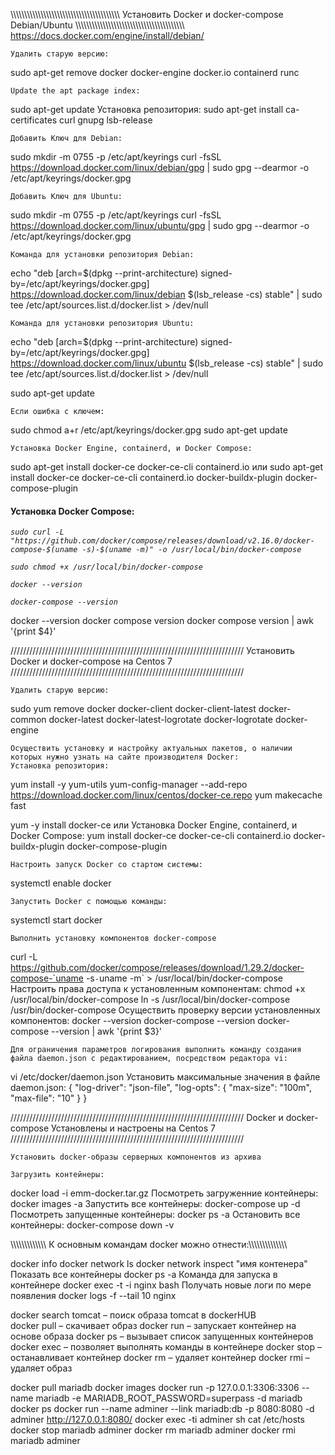 \\\\\\\\\\\\\\\\\\\\\\\\\\\\\\\\\\\\\\\\\\\\\\\\\\\\\\\\\\\\\\\\\\\\\\\\\\\\\\\\
			Установить Docker и docker-compose Debian/Ubuntu
\\\\\\\\\\\\\\\\\\\\\\\\\\\\\\\\\\\\\\\\\\\\\\\\\\\\\\\\\\\\\\\\\\\\\\\\\\\\\\\\
https://docs.docker.com/engine/install/debian/


	Удалить старую версию:
sudo apt-get remove docker docker-engine docker.io containerd runc

	Update the apt package index:
sudo apt-get update
	Установка репозитория:
sudo apt-get install ca-certificates curl gnupg lsb-release

	Добавить Ключ для Debian:
sudo mkdir -m 0755 -p /etc/apt/keyrings
curl -fsSL https://download.docker.com/linux/debian/gpg | sudo gpg --dearmor -o /etc/apt/keyrings/docker.gpg

	Добавить Ключ для Ubuntu:
sudo mkdir -m 0755 -p /etc/apt/keyrings
curl -fsSL https://download.docker.com/linux/ubuntu/gpg | sudo gpg --dearmor -o /etc/apt/keyrings/docker.gpg

	Команда для установки репозитория Debian:
echo "deb [arch=$(dpkg --print-architecture) signed-by=/etc/apt/keyrings/docker.gpg] https://download.docker.com/linux/debian $(lsb_release -cs) stable" | sudo tee /etc/apt/sources.list.d/docker.list > /dev/null

	Команда для установки репозитория Ubuntu:
echo "deb [arch=$(dpkg --print-architecture) signed-by=/etc/apt/keyrings/docker.gpg] https://download.docker.com/linux/ubuntu $(lsb_release -cs) stable" | sudo tee /etc/apt/sources.list.d/docker.list > /dev/null

sudo apt-get update

	Если ошибка с ключем:
sudo chmod a+r /etc/apt/keyrings/docker.gpg
sudo apt-get update

	Установка Docker Engine, containerd, и Docker Compose:
sudo apt-get install docker-ce docker-ce-cli containerd.io
или
sudo apt-get install docker-ce docker-ce-cli containerd.io docker-buildx-plugin docker-compose-plugin



#### Установка Docker Compose:

*`sudo curl -L "https://github.com/docker/compose/releases/download/v2.16.0/docker-compose-$(uname -s)-$(uname -m)" -o /usr/local/bin/docker-compose`*  

*`sudo chmod +x /usr/local/bin/docker-compose`* 

*`docker --version`*  

*`docker-compose --version`* 



docker --version
docker compose version
docker compose version | awk '{print $4}'



//////////////////////////////////////////////////////////////////////////
		Установить Docker и docker-compose на Centos 7
//////////////////////////////////////////////////////////////////////////


	Удалить старую версию:
sudo yum remove docker docker-client docker-client-latest docker-common docker-latest docker-latest-logrotate docker-logrotate docker-engine


	Осуществить установку и настройку актуальных пакетов, о наличии которых нужно узнать на сайте производителя Docker:
	Установка репозитория:
yum install -y yum-utils
yum-config-manager --add-repo https://download.docker.com/linux/centos/docker-ce.repo
yum makecache fast

yum -y install docker-ce
или
	Установка Docker Engine, containerd, и Docker Compose:
yum install docker-ce docker-ce-cli containerd.io docker-buildx-plugin docker-compose-plugin

	Настроить запуск Docker со стартом системы:
systemctl enable docker

	Запустить Docker с помощью команды:
systemctl start docker

	Выполнить установку компонентов docker-compose 
curl -L https://github.com/docker/compose/releases/download/1.29.2/docker-compose-`uname -s`-`uname -m` > /usr/local/bin/docker-compose
	Настроить права доступа к установленным компонентам:
chmod +x /usr/local/bin/docker-compose
ln -s /usr/local/bin/docker-compose /usr/bin/docker-compose
	Осуществить проверку версии установленных компонентов:
docker --version
docker-compose --version
docker-compose --version | awk '{print $3}'

	Для ограничения параметров логирования выполнить команду создания файла daemon.json с редактированием, посредством редактора vi:
vi /etc/docker/daemon.json
Установить максимальные значения в файле daemon.json:
{
"log-driver": "json-file",
"log-opts": {
"max-size": "100m",
"max-file": "10"
}
}

//////////////////////////////////////////////////////////////////////////
		Docker и docker-compose Установлены и настроены на Centos 7
//////////////////////////////////////////////////////////////////////////



	Установить docker-образы серверных компонентов из архива

	Загрузить контейнеры:
docker load -i emm-docker.tar.gz
	Посмотреть загруженние контейнеры: 
docker images -a
	Запустить все контейнеры:
docker-compose up -d
	Посмотреть запущенные контейнеры:
docker ps -a
	Остановить все контейнеры:
docker-compose down -v




\\\\\\\\\\\\\\\\\\\\\\\\\ К основным командам docker можно отнести:\\\\\\\\\\\\\\\\\\\\\\\\\\\\


docker info
docker network ls
docker network inspect "имя контенера"
	Показать все контейнеры
docker ps -a
	Команда для запуска в контейнере
docker exec -t -i nginx bash
	Получать новые логи по мере появления
docker logs -f --tail 10 nginx


docker search tomcat – поиск образа tomcat в dockerHUB  
docker pull – скачивает образ
docker run – запускает контейнер на основе образа
docker ps – вызывает список запущенных контейнеров
docker exec – позволяет выполнять команды в контейнере
docker stop – останавливает контейнер
docker rm – удаляет контейнер
docker rmi – удаляет образ


docker pull mariadb
docker images
docker run -p 127.0.0.1:3306:3306  --name mariadb -e MARIADB_ROOT_PASSWORD=superpass -d mariadb
docker ps
docker run --name adminer --link mariadb:db -p 8080:8080 -d adminer http://127.0.0.1:8080/
docker exec -ti adminer sh
cat /etc/hosts
docker stop mariadb adminer
docker rm mariadb adminer
docker rmi mariadb adminer

